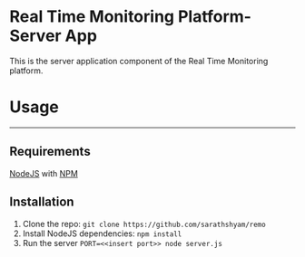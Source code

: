 # Real Time Monitoring Platform- Server App

This is the server application component of the Real Time Monitoring platform.


# Usage
---
## Requirements
[NodeJS](https://nodejs.org/en/) with [NPM](https://www.npmjs.com/)

## Installation

1. Clone the repo: `git clone https://github.com/sarathshyam/remo`
2. Install NodeJS dependencies: `npm install`
3. Run the server `PORT=<<insert port>> node server.js`
